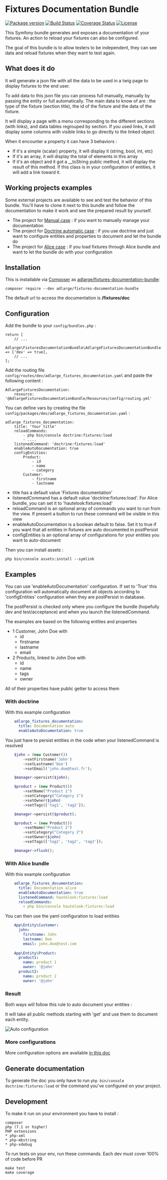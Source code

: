 Fixtures Documentation Bundle
=========

[![Package version](https://img.shields.io/packagist/v/adlarge/fixtures-documentation-bundle.svg?style=flat-square)](https://packagist.org/packages/adlarge/fixtures-documentation-bundle)
[![Build Status](https://travis-ci.org/adlarge/fixtures-documentation-bundle.svg?branch=master&style=flat-square)](https://travis-ci.org/adlarge/fixtures-documentation-bundle?branch=master)
[![Coverage Status](https://coveralls.io/repos/github/adlarge/fixtures-documentation-bundle/badge.svg?branch=master)](https://coveralls.io/github/adlarge/fixtures-documentation-bundle?branch=master)
[![License](https://img.shields.io/badge/license-MIT-red.svg?style=flat-square)](LICENSE)

This Symfony bundle generates and exposes a documentation of your fixtures.
An action to reload your fixtures can also be configured.

The goal of this bundle is to allow testers to be independent, they can see data and reload fixtures when they want to test again.
    
## What does it do

It will generate a json file with all the data to be used in a twig page to display fixtures to the end user.

To add data to this json file you can process full manually, manually by passing the entity or full automatically.
The main data to know of are : the type of the fixture (section title), the id of the fixture and the data of the fixture.

It will display a page with a menu corresponding to the different sections (with links), and data tables regrouped by section.
If you used links, it will display some columns with visible links to go directly to the linked object.

When it encounter a property it can have 3 behaviors :

* If it's a simple (scalar) property, it will display it (string, bool, int, etc)
* If it's an array, it will display the total of elements in this array
* If it's an object and it got a __toString public method, it will display the result of this method. 
  If this class is in your configuration of entities, it will add a link toward it.

## Working projects examples

Some external projects are available to see and test the behavior of this bundle. You'll have to clone it next to this bundle 
and follow the documentation to make it work and see the prepared result by yourself.

* The project for [Manual case](https://github.com/bluepioupiou/fixture-doc-manualcase) : if you want to manually manage your documentation
* The project for [Doctrine automatic case](https://github.com/bluepioupiou/fixture-doc-autocase) : if you use doctrine and just want to configure entities and properties to document and let the bundle do
* The project for [Alice case](https://github.com/bluepioupiou/fixture-doc-alicecase) : if you load fixtures through Alice bundle and want to let the bundle do with your configuration

## Installation

This is installable via [Composer](https://getcomposer.org/) as
[adlarge/fixtures-documentation-bundle](https://packagist.org/packages/adlarge/fixtures-documentation-bundle):

    composer require --dev adlarge/fixtures-documentation-bundle

The default url to access the documentation is **/fixtures/doc**

## Configuration

Add the bundle to your `config/bundles.php` :

    return [
        // ...
        Adlarge\FixturesDocumentationBundle\AdlargeFixturesDocumentationBundle::class => ['dev' => true],
        // ...
    ];

Add the routing file `config/routes/dev/adlarge_fixtures_documentation.yaml` and paste the following content :

    AdlargeFixturesDocumentation:
        resource: '@AdlargeFixturesDocumentationBundle/Resources/config/routing.yml'

You can define vars by creating the file `config/packages/dev/adlarge_fixtures_documentation.yaml` :

    adlarge_fixtures_documentation:
        title: 'Your title'
        reloadCommands:
            - php bin/console doctrine:fixtures:load
            - ....
        listenedCommand: 'doctrine:fixtures:load'
        enableAutoDocumentation: true
        configEntities:
            Product:
                - id
                - name
                - category
            Customer:
                - firstname
                - lastname

* title has a default value 'Fixtures documentation'
* listenedCommand has a default value 'doctrine:fixtures:load'. For Alice bundle, you can set it to 'hautelook:fixtures:load'
* reloadCommand is an optional array of commands you want to run from the view. If present a button to run these command will be visible in this view
* enableAutoDocumentation is a boolean default to false. Set it to true if you want that all entities in fixtures are auto documented in postPersist
* configEntities is an optional array of configurations for your entities you want to auto-document

Then you can install assets :

    php bin/console assets:install --symlink

## Examples

You can use 'enableAutoDocumentation' configuration. If set to 'True' this configuration will automatically
document all objects according to 'configEntities' configuration when they are postPersist in database.

The postPersist is checked only where you configure the bundle (hopefully dev and test/acceptance) and when you launch the listenedCommand.

The examples are based on the following entities and properties

* 1 Customer, John Doe with
    * id
    * firstname
    * lastname
    * email
* 2 Products, linked to John Doe with
    * id
    * name
    * tags
    * owner 
    
All of their properties have public getter to access them

### With doctrine

With this example configuration 

```yaml
    adlarge_fixtures_documentation:
      title: Documentation auto
      enableAutoDocumentation: true
```

You just have to persist entities in the code when your listenedCommand is resolved

```php
    $john = (new Customer())
        ->setFirstname('John')
        ->setLastname('Doe')
        ->setEmail('john.doe@test.fr');

    $manager->persist($john);

    $product = (new Product())
        ->setName("Product 1")
        ->setCategory("Category 1")
        ->setOwner($john)
        ->setTags(['tag1', 'tag2']);

    $manager->persist($product);

    $product = (new Product())
        ->setName("Product 2")
        ->setCategory("Category 2")
        ->setOwner($john)
        ->setTags(['tag2', 'tag2', 'tag3']);

    $manager->flush();
```

### With Alice bundle

With this example configuration 

```yaml
    adlarge_fixtures_documentation:
      title: Documentation alice
      enableAutoDocumentation: true
      listenedCommand: hautelook:fixtures:load
      reloadCommands:
        - php bin/console hautelook:fixtures:load
```

You can then use the yaml configuration to load entities

```yaml
    App\Entity\Customer:
      john:
        firstname: John
        lastname: Doe
        email: john.doe@test.com
    
    App\Entity\Product:
      product1:
        name: product 1
        owner: '@john'
      product2:
        name: product 2
        owner: '@john'
```

### Result

Both ways will follow this rule to auto document your entities :

It will take all public methods starting with 'get' and use them to document each entity.

![Auto configuration](/doc/img/fixtures-documentation-empty.png)

### More configurations

More configuration options are available [in this doc](doc/MORE_CONFIG.md)

## Generate documentation

To generate the doc you only have to run `php bin/console doctrine:fixtures:load` or the command you've configured on your project.

## Development

To make it run on your environment you have to install :

    composer
    php (7.1 or higher)
    PHP extensions
    * php-xml
    * php-mbstring
    * php-xdebug

To run tests on your env, run these commands. Each dev must cover 100% of code before PR

    make test
    make coverage